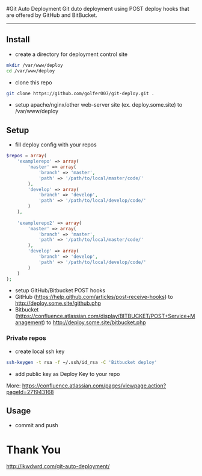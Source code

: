#Git Auto Deployment 
Git duto deployment using POST deploy hooks that are offered by GitHub and BitBucket.

***
## Install
* create a directory for deployment control site
```bash
mkdir /var/www/deploy
cd /var/www/deploy
```
* clone this repo
```bash
git clone https://github.com/golfer007/git-deploy.git .
```
* setup apache/nginx/other web-server site (ex. deploy.some.site) to /var/www/deploy 

## Setup
* fill deploy config with your repos
```php
$repos = array(
    'examplerepo' => array(
		'master' => array(
            'branch' => 'master',
            'path' => '/path/to/local/master/code/'
        ),
		'develop' => array(
            'branch' => 'develop',
            'path' => '/path/to/local/develop/code/'
        )
	),
    
    'examplerepo2' => array(
		'master' => array(
            'branch' => 'master',
            'path' => '/path/to/local/master/code/'
        ),
		'develop' => array(
            'branch' => 'develop',
            'path' => '/path/to/local/develop/code/'
        )
	)
);
```
* setup GitHub/Bitbucket POST hooks
 * GitHub (https://help.github.com/articles/post-receive-hooks) to http://deploy.some.site/github.php
 * Bitbucket (https://confluence.atlassian.com/display/BITBUCKET/POST+Service+Management) to http://deploy.some.site/bitbucket.php

### Private repos
* create local ssh key
```bash
ssh-keygen -t rsa -f ~/.ssh/id_rsa -C 'Bitbucket deploy'
```
* add public key as Deploy Key to your repo 

More: https://confluence.atlassian.com/pages/viewpage.action?pageId=271943168

## Usage
* commit and push 

# Thank You
http://lkwdwrd.com/git-auto-deployment/
